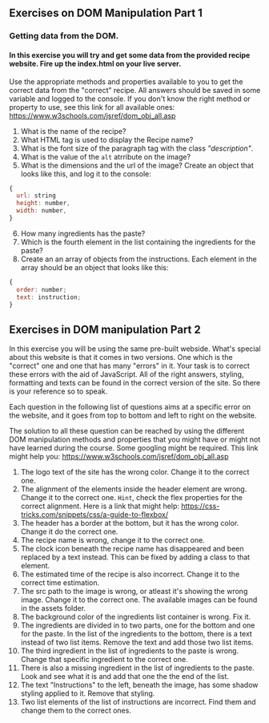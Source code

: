## Exercises on DOM Manipulation Part 1

### Getting data from the DOM.

#### In this exercise you will try and get some data from the provided recipe website. Fire up the index.html on your live server.

Use the appropriate methods and properties available to you to get the correct data from the "correct" recipe. All answers should be saved in some variable and logged to the console. If you don't know the right method or property to use, see this link for all available ones: https://www.w3schools.com/jsref/dom_obj_all.asp

1. What is the name of the recipe?
2. What HTML tag is used to display the Recipe name?
3. What is the font size of the paragraph tag with the class _"description"_.
4. What is the value of the `alt` atrribute on the image?
5. What is the dimensions and the url of the image? Create an object that looks like this, and log it to the console:

```js
{
  url: string
  height: number,
  width: number,
}
```

6. How many ingredients has the paste?
7. Which is the fourth element in the list containing the ingredients for the paste?
8. Create an an array of objects from the instructions. Each element in the array should be an object that looks like this:

```js
{
  order: number;
  text: instruction;
}
```

## Exercises in DOM manipulation Part 2

In this exercise you will be using the same pre-built webside. What's special about this website is that it comes in two versions. One which is the "correct" one and one that has many "errors" in it. Your task is to correct these errors with the aid of JavaScript. All of the right answers, styling, formatting and texts can be found in the correct version of the site. So there is your reference so to speak.

Each question in the following list of questions aims at a specific error on the website, and it goes from top to bottom and left to right on the website.

The solution to all these question can be reached by using the different DOM manipulation methods and properties that you might have or might not have learned during the course. Some googling might be required. This link might help you:
https://www.w3schools.com/jsref/dom_obj_all.asp

1. The logo text of the site has the wrong color. Change it to the correct one.
2. The alignment of the elements inside the header element are wrong. Change it to the correct one. `Hint`, check the flex properties for the correct alignment. Here is a link that might help:
https://css-tricks.com/snippets/css/a-guide-to-flexbox/
3. The header has a border at the bottom, but it has the wrong color. Change it do the correct one.
4. The recipe name is wrong, change it to the correct one.
5. The clock icon beneath the recipe name has disappeared and been replaced by a text instead. This can be fixed by adding a class to that element.
6. The estimated time of the recipe is also incorrect. Change it to the correct time estimation.
7. The src path to the image is wrong, or atleast it's showing the wrong image. Change it to the correct one. The available images can be found in the assets folder.
8. The background color of the ingredients list container is wrong. Fix it.
9. The ingredients are divided in to two parts, one for the bottom and one for the paste. In the list of the ingredients to the bottom, there is a text instead of two list items. Remove the text and add those two list items.
10. The third ingredient in the list of ingredients to the paste is wrong. Change that specific ingredient to the correct one.
11. There is also a missing ingredient in the list of ingredients to the paste. Look and see what it is and add that one the the end of the list.
12. The text "Instructions" to the left, beneath the image, has some shadow styling applied to it. Remove that styling.
13. Two list elements of the list of instructions are incorrect. Find them and change them to the correct ones.
